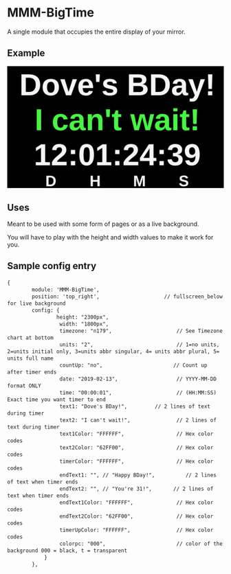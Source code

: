 # MMM-BigTime

A single module that occupies the entire display of your mirror.

## Example

![](images/BigTime.png)

## Uses

Meant to be used with some form of pages or as a live background.

You will have to play with the height and width values to make it work for you.

## Sample config entry

```
{
		module: 'MMM-BigTime',
		position: 'top_right',	                   // fullscreen_below for live background
		config: {
				height: "2300px",
				 width: "1800px",
				 timezone: "n179",                     // See Timezone chart at bottom
				 units: "2",                           // 1=no units, 2=units initial only, 3=units abbr singular, 4= units abbr plural, 5= units full name
				 countUp: "no",                       // Count up after timer ends
				 date: "2019-02-13",                   // YYYY-MM-DD format ONLY
				 time: "00:00:01",                     // (HH:MM:SS)    Exact time you want timer to end
				 text1: "Dove's BDay!",         // 2 lines of text during timer
				 text2: "I can't wait!",               // 2 lines of text during timer
				 text1Color: "FFFFFF",                 // Hex color codes
				 text2Color: "62FF00",                 // Hex color codes
				 timerColor: "FFFFFF",                 // Hex color codes
				 endText1: "", // "Happy BDay!",          // 2 lines of text when timer ends
				 endText2: "", // "You're 31!",       // 2 lines of text when timer ends
				 endText1Color: "FFFFFF",              // Hex color codes
				 endText2Color: "62FF00",              // Hex color codes
				 timerUpColor: "FFFFFF",               // Hex color codes
				 colorpc: "000",                       // color of the background 000 = black, t = transparent
			}
		},
```
